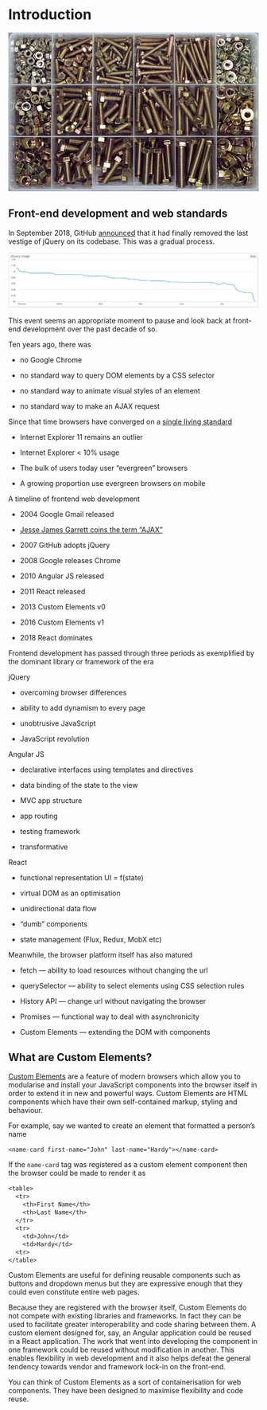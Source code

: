 # Introduction

![A box of bolts](images/bolts.png)

## Front-end development and web standards

In September 2018, GitHub [announced](https://githubengineering.com/removing-jquery-from-github-frontend/) that it had finally removed the last vestige of jQuery on its codebase. This was a gradual process.

![JQuery gradually being removed from GitHub](images/ch0-github-jquery.png)

This event seems an appropriate moment to pause and look back at front-end development over the past decade of so.

Ten years ago, there was

* no Google Chrome

* no standard way to query DOM elements by a CSS selector

* no standard way to animate visual styles of an element

* no standard way to make an AJAX request

Since that time browsers have converged on a [single living standard](https://html.spec.whatwg.org/dev/)

* Internet Explorer 11 remains an outlier

* Internet Explorer < 10% usage

* The bulk of users today user “evergreen” browsers

* A growing proportion use evergreen browsers on mobile

A timeline of frontend web development

* 2004 Google Gmail released

* [Jesse James Garrett coins the term “AJAX”](http://adaptivepath.org/ideas/ajax-new-approach-web-applications/) 

* 2007 GitHub adopts jQuery

* 2008 Google releases Chrome 

* 2010 Angular JS released

* 2011 React released

* 2013 Custom Elements v0 

* 2016 Custom Elements v1 

* 2018 React dominates

Frontend development has passed through three periods as exemplified by the dominant library or framework of the era

jQuery

* overcoming browser differences

* ability to add dynamism to every page

* unobtrusive JavaScript

* JavaScript revolution

Angular JS

* declarative interfaces using templates and directives

* data binding of the state to the view

* MVC app structure

* app routing

* testing framework

* transformative

React

* functional representation UI = f(state)

* virtual DOM as an optimisation

* unidirectional data flow

* “dumb” components

* state management (Flux, Redux, MobX etc)

Meanwhile, the browser platform itself has also matured

* fetch — ability to load resources without changing the url

* querySelector — ability to select elements using CSS selection rules

* History API — change url without navigating the browser

* Promises — functional way to deal with asynchronicity

* Custom Elements — extending the DOM with components

## What are Custom Elements?

[Custom Elements](https://html.spec.whatwg.org/dev/custom-elements.html) are a feature of modern browsers which allow you to modularise and install your JavaScript components into the browser itself in order to extend it in new and powerful ways. Custom Elements are HTML components which have their own self-contained markup, styling and behaviour.

For example, say we wanted to create an element that formatted a person’s name

    <name-card first-name="John" last-name="Hardy"></name-card>

If the `name-card` tag was registered as a custom element component then the browser could be made to render it as

    <table>
      <tr>
        <th>First Name</th>
        <th>Last Name</th>
      </tr>
      <tr>
        <td>John</td>
        <td>Hardy</td>
      <tr>
    </table>

Custom Elements are useful for defining reusable components such as buttons and dropdown menus but they are expressive enough that they could even constitute entire web pages.

Because they are registered with the browser itself, Custom Elements do not compete with existing libraries and frameworks. In fact they can be used to facilitate greater interoperability and code sharing between them. A custom element designed for, say, an Angular application could be reused in a React application. The work that went into developing the component in one framework could be reused without modification in another. This enables flexibility in web development and it also helps defeat the general tendency towards vendor and framework lock-in on the front-end.

You can think of Custom Elements as a sort of containerisation for web components. They have been designed to maximise flexibility and code reuse.


